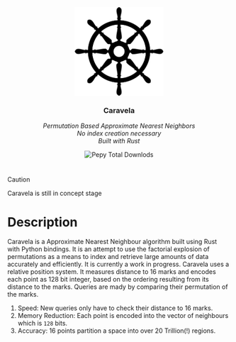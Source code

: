 <p align="center">
  <img src='assets/logo.svg' width='200px' align="center"></img>
</p>

<div align="center">
<h3 max-width='200px' align="center">Caravela</h3>
  <p><i>Permutation Based Approximate Nearest Neighbors<br/>
  No index creation necessary<br/>
  Built with Rust</i><br/></p>
  <p>
<img alt="Pepy Total Downlods" src="https://img.shields.io/pepy/dt/tda?style=for-the-badge&logo=python&labelColor=white&color=blue">
  </p>
</div>

#

> [!CAUTION]
> Caravela is still in concept stage

# Description
Caravela is a Approximate Nearest Neighbour algorithm built using Rust with Python bindings.
It is an attempt to use the factorial explosion of permutations as a means to index and retrieve large amounts of data accurately and efficiently.
It is currently a work in progress.
Caravela uses a relative position system. It measures distance to 16 marks and encodes each point as 128 bit integer, based on the ordering resulting from its distance to the marks. Queries are mady by comparing their permutation of the marks.
1. Speed: New queries only have to check their distance to 16 marks.
2. Memory Reduction: Each point is encoded into the vector of neighbours which is `128` bits.
3. Accuracy: 16 points partition a space into over 20 Trillion(!) regions.

